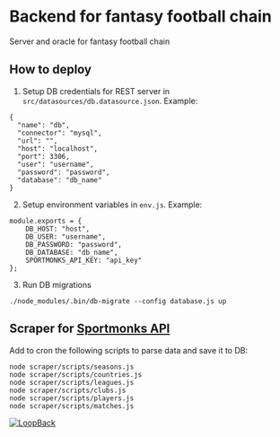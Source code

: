 # Backend for fantasy football chain

Server and oracle for fantasy football chain

## How to deploy
1. Setup DB credentials for REST server in `src/datasources/db.datasource.json`. Example:
```
{
  "name": "db",
  "connector": "mysql",
  "url": "",
  "host": "localhost",
  "port": 3306,
  "user": "username",
  "password": "password",
  "database": "db_name"
}
```

2. Setup environment variables in `env.js`. Example:
```
module.exports = {
	DB_HOST: "host",
	DB_USER: "username",
	DB_PASSWORD: "password",
	DB_DATABASE: "db_name",
	SPORTMONKS_API_KEY: "api_key"
};
```

3. Run DB migrations
```
./node_modules/.bin/db-migrate --config database.js up
```

## Scraper for [Sportmonks API](https://www.sportmonks.com)
Add to cron the following scripts to parse data and save it to DB:
```
node scraper/scripts/seasons.js
node scraper/scripts/countries.js
node scraper/scripts/leagues.js
node scraper/scripts/clubs.js
node scraper/scripts/players.js
node scraper/scripts/matches.js
```

[![LoopBack](https://github.com/strongloop/loopback-next/raw/master/docs/site/imgs/branding/Powered-by-LoopBack-Badge-(blue)-@2x.png)](http://loopback.io/)
